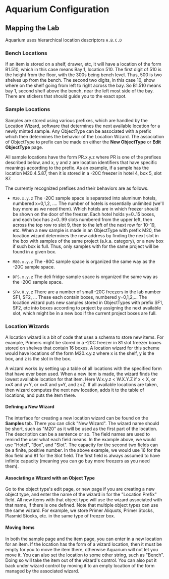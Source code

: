 # Aquarium Configuration

## Mapping the Lab

Aquarium uses hierarchical location descriptors `A.B.C.D`

### Bench Locations

If an item is stored on a shelf, drawer, etc, it will have a location of the form B1.510, which in this case means Bay 1, location 510.
The first digit of 510 is the height from the floor, with the 300s being bench level.
Thus, 500 is two shelves up from the bench.
The second two digits, in this case 10, show where on the shelf going from left to right across the bay.
So B1.510 means bay 1, second shelf above the bench, near the left most side of the bay.
There are stickers that should guide you to the exact spot.

### Sample Locations

Samples are stored using various prefixes, which are handled by the Location Wizard, software that determines the next available location for a newly minted sample.
Any ObjectType can be associated with a prefix which then determines the behavior of the Location Wizard.
The association of ObjectType to prefix can be made on either the **New ObjectType** or **Edit ObjectType** page.

All sample locations have the form PR.x.y.z where PR is one of the prefixes described below, and x, y and z are location identifiers that have specific meanings according to the prefix.
As an example, if a sample has the location M20.4.5.87, then it is stored in a -20C freezer in hotel 4, box 5, slot 87.

The currently recognized prefixes and their behaviors are as follows.

- `M20.x.y.z` The -20C sample space is separated into aluminum hotels, numbered x=0,1,2, ....
  The number of hotels is essentially unlimited (we'll buy more as we need them).
  Which hotels are in which freezer should be shown on the door of the freezer.
  Each hotel holds y=0..15 boxes, and each box has z=0..99 slots numbered from the upper left, then across the top row ro slot 9, then to the left of the next row for 10-19, etc.
  When a new sample is made in an ObjectType with prefix M20, the location wizard determines the new address by finding the next slot in the box with samples of the same project (a.k.a. category), or a new box if such box is full.
  Thus, only samples with for the same project will be found in a given box.

- `M80.x.y.z` The -80C sample space is organized the same way as the -20C sample space.

- `DFS.x.y.z` The deli fridge sample space is organized the same way as the -20C sample space.

- `SFw.0.y.z` There are a number of small -20C freezers in the lab number SF1, SF2, ...
  These each contain boxes, numbered y=0,1,2,...
  The location wizard puts new samples stored in ObjectTypes with prefix SF1, SF2, etc into boxes according to project by assigning the next available slot, which might be in a new box if the current project boxes are full.

### Location Wizards

A location wizard is a bit of code that uses a schema to store new items.
For example, Primers might be stored in a -20C freezer in 81 slot freezer boxes stored on shelves that contain 16 boxes.
A location wizard for this scheme would have locations of the form M20.x.y.z where x is the shelf, y is the box, and z is the slot in the box.

A wizard works by setting up a table of all locations with the specified form that have ever been used.
When a new item is made, the wizard finds the lowest available location for that item.
Here W.x.y.z < W.X.Y.Z if x < X, or x=X and y<Y, or x=X and y=Y, and z<Z.
If all available locations are taken, then wizard computes the next new location, adds it to the table of locations, and puts the item there.

#### Defining a New Wizard

The interface for creating a new location wizard can be found on the **Samples** tab.
There you can click "New Wizard".
The wizard name should be short, such as "M20" as it will be used as the first part of the location.
The description can be a sentence or so.
The field names are used to remind the user what each field means.
In the example above, we would use "Hotel", "Box", and "Slot".
The capacity for the second two fields can be a finite, positive number.
In the above example, we would use 16 for the Box field and 81 for the Slot field.
The first field is always assumed to have infinite capacity (meaning you can go buy more freezers as you need them).

#### Associating a Wizard with an Object Type

Go to the object type's edit page, or new page if you are creating a new object type, and enter the name of the wizard in for the "Location Prefix" field.
All new items with that object type will use the wizard associated with that name, if there is one defined.
Note that multiple object types can use the same wizard.
For example, we store Primer Aliquots, Primer Stocks, Plasmid Stocks, etc. in the same type of freezer box.

#### Moving Items

In both the sample page and the item page, you can enter in a new location for an item.
If the location has the form of a wizard location, then it must be empty for you to move the item there, otherwise Aquarium will not let you move it.
You can also set the location to some other string, such as "Bench".
Doing so will take the item out of the wizard's control.
You can also put it back under wizard control by moving it to an empty location of the form managed by the associated wizard.

